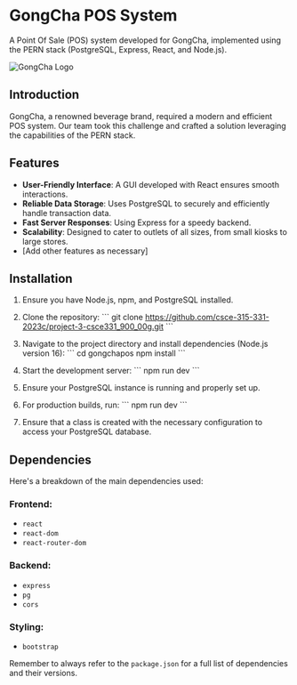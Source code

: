 # GongCha POS System

A Point Of Sale (POS) system developed for GongCha, implemented using the PERN stack (PostgreSQL, Express, React, and Node.js).

![GongCha Logo](src/assets/images/GongChaLogo.png)

## Introduction

GongCha, a renowned beverage brand, required a modern and efficient POS system. Our team took this challenge and crafted a solution leveraging the capabilities of the PERN stack.

## Features

- **User-Friendly Interface**: A GUI developed with React ensures smooth interactions.
- **Reliable Data Storage**: Uses PostgreSQL to securely and efficiently handle transaction data.
- **Fast Server Responses**: Using Express for a speedy backend.
- **Scalability**: Designed to cater to outlets of all sizes, from small kiosks to large stores.
- [Add other features as necessary]

## Installation

1. Ensure you have Node.js, npm, and PostgreSQL installed.
2. Clone the repository:
   \```
   git clone https://github.com/csce-315-331-2023c/project-3-csce331_900_00g.git
   \```

3. Navigate to the project directory and install dependencies (Node.js version 16):
   \```
   cd gongchapos
   npm install
   \```

4. Start the development server:
   \```
   npm run dev
   \```

5. Ensure your PostgreSQL instance is running and properly set up.

6. For production builds, run:
   \```
   npm run dev
   \```

7. Ensure that a class is created with the necessary configuration to access your PostgreSQL database.

## Dependencies

Here's a breakdown of the main dependencies used:

### Frontend:

- `react`
- `react-dom`
- `react-router-dom`

### Backend:

- `express`
- `pg`
- `cors`

### Styling:

- `bootstrap`

Remember to always refer to the `package.json` for a full list of dependencies and their versions.
